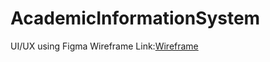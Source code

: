 # AcademicInformationSystem
UI/UX using Figma
Wireframe Link:[Wireframe](https://www.figma.com/file/PECAPAE8j6VgMxw9BQqWyj/Wireframes-AIS?type=design&node-id=0%3A1&mode=design&t=bwfPuf2yFTOU5Nfe-1)
